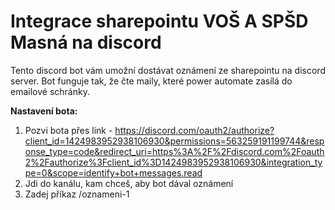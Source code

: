# **Integrace sharepointu VOŠ A SPŠD Masná na discord**
Tento discord bot vám umožní dostávat oznámení ze sharepointu na discord server. Bot funguje tak, že čte maily, které power automate zasílá do emailové schránky. 


**Nastavení bota:**
1. Pozvi bota přes link - <a href="zde">https://discord.com/oauth2/authorize?client_id=1424983952938106930&permissions=563259191199744&response_type=code&redirect_uri=https%3A%2F%2Fdiscord.com%2Foauth2%2Fauthorize%3Fclient_id%3D1424983952938106930&integration_type=0&scope=identify+bot+messages.read</a>
2. Jdi do kanálu, kam chceš, aby bot dával oznámení
3. Zadej příkaz /oznameni-1
